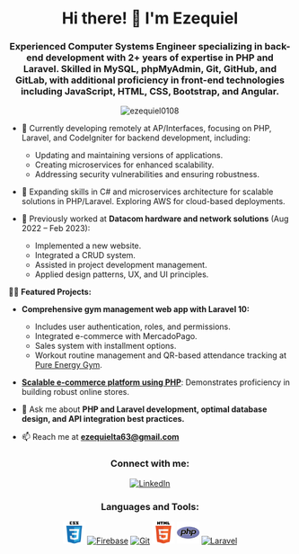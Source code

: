 <h1 align="center">Hi there! 👋 I'm Ezequiel</h1>

<h3 align="center">Experienced Computer Systems Engineer specializing in back-end development with 2+ years of expertise in PHP and Laravel. Skilled in MySQL, phpMyAdmin, Git, GitHub, and GitLab, with additional proficiency in front-end technologies including JavaScript, HTML, CSS, Bootstrap, and Angular.</h3>

<p align="center"> <img src="https://komarev.com/ghpvc/?username=ezequiel0108&label=Profile%20views&color=0e75b6&style=flat-square" alt="ezequiel0108" /> </p>

- 🔭 Currently developing remotely at AP/Interfaces, focusing on PHP, Laravel, and CodeIgniter for backend development, including:
  - Updating and maintaining versions of applications.
  - Creating microservices for enhanced scalability.
  - Addressing security vulnerabilities and ensuring robustness.

- 🌱 Expanding skills in C# and microservices architecture for scalable solutions in PHP/Laravel. Exploring AWS for cloud-based deployments.

- 💼 Previously worked at **Datacom hardware and network solutions** (Aug 2022 – Feb 2023):
  - Implemented a new website.
  - Integrated a CRUD system.
  - Assisted in project development management.
  - Applied design patterns, UX, and UI principles.

👨‍💻 **Featured Projects:**

- **Comprehensive gym management web app with Laravel 10:**
  - Includes user authentication, roles, and permissions.
  - Integrated e-commerce with MercadoPago.
  - Sales system with installment options.
  - Workout routine management and QR-based attendance tracking at [Pure Energy Gym](https://pureenergygym.com.mx/).

- [**Scalable e-commerce platform using PHP**](https://iccomerse.000webhostapp.com/index.php): Demonstrates proficiency in building robust online stores.



- 💬 Ask me about **PHP and Laravel development, optimal database design, and API integration best practices.**

- 📫 Reach me at **ezequielta63@gmail.com**

<h3 align="center">Connect with me:</h3>
<p align="center">
  <a href="https://linkedin.com/in/ezequiel-tun-arcique" target="_blank"><img src="https://raw.githubusercontent.com/rahuldkjain/github-profile-readme-generator/master/src/images/icons/Social/linked-in-alt.svg" alt="LinkedIn" height="30" width="40" /></a>
</p>

<h3 align="center">Languages and Tools:</h3>
<p align="center">
  <a href="https://www.w3schools.com/css/" target="_blank" rel="noreferrer"><img src="https://raw.githubusercontent.com/devicons/devicon/master/icons/css3/css3-original-wordmark.svg" alt="CSS3" width="40" height="40"/></a>
  <a href="https://firebase.google.com/" target="_blank" rel="noreferrer"><img src="https://www.vectorlogo.zone/logos/firebase/firebase-icon.svg" alt="Firebase" width="40" height="40"/></a>
  <a href="https://git-scm.com/" target="_blank" rel="noreferrer"><img src="https://www.vectorlogo.zone/logos/git-scm/git-scm-icon.svg" alt="Git" width="40" height="40"/></a>
  <a href="https://www.w3.org/html/" target="_blank" rel="noreferrer"><img src="https://raw.githubusercontent.com/devicons/devicon/master/icons/html5/html5-original-wordmark.svg" alt="HTML5" width="40" height="40"/></a>
  <a href="https://www.php.net" target="_blank" rel="noreferrer"><img src="https://raw.githubusercontent.com/devicons/devicon/master/icons/php/php-original.svg" alt="PHP" width="40" height="40"/></a>
   <a href="https://laravel.com" target="_blank" rel="noreferrer"><img src="https://ingeniohosting.org/wp-content/uploads/2022/09/get-started-with-laravel-6-400x277-1.png" alt="Laravel" width="50" height="50"/></a>
</p>

